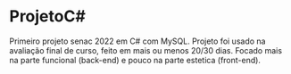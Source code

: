 # ProjetoC#
 Primeiro projeto senac 2022 em C# com MySQL.
 Projeto foi usado na avaliação final de curso, feito em mais ou menos 20/30 dias.
 Focado mais na parte funcional (back-end) e pouco na parte estetica (front-end).
